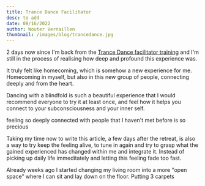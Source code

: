 ```yaml
---
title: Trance Dance Facilitator
desc: to add
date: 08/16/2022
author: Wouter Vernaillen
thumbnail: /images/blog/trancedance.jpg
---
```


2 days now since I'm back from the [Trance Dance facilitator training](https://trance-dance.net/events/trancedance-facilitator-training/) and I'm still in the process of realising how deep and profound this experience was.

It truly felt like homecoming, which is somehow a new experience for me. Homecoming in myself, but also in this new group of people, connecting deeply and from the heart.  

<iframe-component
    src="https://www.youtube.com/embed/YgY8HZdC7SU"
    title="Trance Dance | trance-dance.net"></iframe-component>

Dancing with a blindfold is such a beautiful experience that I would recommend everyone to try it at least once, and feel how it helps you connect to your subconsciousness and your inner self.

feeling so deeply connected with people that I haven't met before is so precious

Taking my time now to write this article, a few days after the retreat, is also a way to try keep the feeling alive, to tune in again and try to grasp what the gained experienced has changed within me and integrate it. Instead of picking up daily life immeditately and letting this feeling fade too fast.

Already weeks ago I started changing my living room into a more "open space" where I can sit and lay down on the floor. Putting 3 carpets
